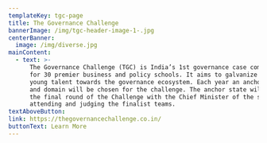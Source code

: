 ```yaml
---
templateKey: tgc-page
title: The Governance Challenge
bannerImage: /img/tgc-header-image-1-.jpg
centerBanner:
  image: /img/diverse.jpg
mainContent:
  - text: >-
      The Governance Challenge (TGC) is India’s 1st governance case competition
      for 30 premier business and policy schools. It aims to galvanize India’s
      young talent towards the governance ecosystem. Each year an anchor state
      and domain will be chosen for the challenge. The anchor state will host
      the final round of the Challenge with the Chief Minister of the state
      attending and judging the finalist teams.
textAboveButton: 
link: https://thegovernancechallenge.co.in/
buttonText: Learn More
---
```


